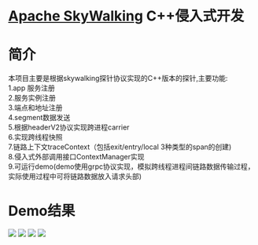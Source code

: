 [Apache SkyWalking](https://github.com/apache/skywalking) C++侵入式开发
==========


# 简介
本项目主要是根据skywalking探针协议实现的C++版本的探针,主要功能:  
1.app 服务注册  
2.服务实例注册  
3.端点和地址注册  
4.segment数据发送  
5.根据headerV2协议实现跨进程carrier  
6.实现跨线程快照  
7.链路上下文traceContext（包括exit/entry/local 3种类型的span的创建)  
8.侵入式外部调用接口ContextManager实现  
9.可运行demo(demo使用grpc协议实现，模拟跨线程进程间链路数据传输过程，实际使用过程中可将链路数据放入请求头部)  
# Demo结果
<img src="https://github.com/liyanyan-dev/skywalking-grpc/blob/master/img-storage/trace1.png"/>  
<img src="https://github.com/liyanyan-dev/skywalking-grpc/blob/master/img-storage/trace2.png"/>  
<img src="https://github.com/liyanyan-dev/skywalking-grpc/blob/master/img-storage/trace3.png"/> 
<img src="https://github.com/liyanyan-dev/skywalking-grpc/blob/master/img-storage/trace4.png"/> 

